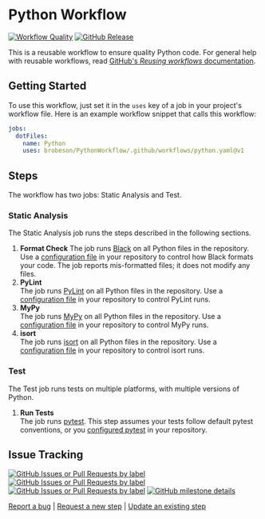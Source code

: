 # Python Workflow

[![Workflow Quality](https://github.com/brobeson/PythonWorkflow/actions/workflows/workflow_quality.yaml/badge.svg)](https://github.com/brobeson/PythonWorkflow/actions/workflows/workflow_quality.yaml)
[![GitHub Release](https://img.shields.io/github/v/release/brobeson/PythonWorkflow?sort=semver&logo=github&label=Release)](https://github.com/brobeson/PythonWorkflow/releases/latest)

This is a reusable workflow to ensure quality Python code.
For general help with reusable workflows, read [GitHub's _Reusing workflows_ documentation](https://docs.github.com/en/actions/using-workflows/reusing-workflows).

## Getting Started

To use this workflow, just set it in the `uses` key of a job in your project's workflow file.
Here is an example workflow snippet that calls this workflow:

```yaml
jobs:
  dotFiles:
    name: Python
    uses: brobeson/PythonWorkflow/.github/workflows/python.yaml@v1
```

## Steps

The workflow has two jobs: Static Analysis and Test.

### Static Analysis

The Static Analysis job runs the steps described in the following sections.

1. **Format Check**
   The job runs [Black](https://black.readthedocs.io/en/stable/index.html) on all Python files in the repository.
   Use a [configuration file](https://black.readthedocs.io/en/stable/usage_and_configuration/the_basics.html#configuration-via-a-file) in your repository to control how Black formats your code.
   The job reports mis-formatted files; it does not modify any files.
1. **PyLint**  
   The job runs [PyLint](https://pylint.pycqa.org/en/latest/index.html) on all Python files in the repository.
   Use a [configuration file](https://pylint.pycqa.org/en/latest/user_guide/usage/run.html#command-line-options) in your repository to control PyLint runs.
1. **MyPy**  
   The job runs [MyPy](https://mypy.readthedocs.io/en/stable/index.html) on all Python files in the repository.
   Use a [configuration file](https://mypy.readthedocs.io/en/stable/config_file.html) in your repository to control MyPy runs.
1. **isort**  
   The job runs [isort](https://pycqa.github.io/isort/index.html) on all Python files in the repository.
   Use a [configuration file](https://pycqa.github.io/isort/docs/configuration/config_files.html) in your repository to control isort runs.

### Test

The Test job runs tests on multiple platforms, with multiple versions of Python.

1. **Run Tests**  
   The job runs [pytest](https://docs.pytest.org/en/stable/index.html).
   This step assumes your tests follow default pytest conventions, or you [configured pytest](https://docs.pytest.org/en/stable/reference/customize.html) in your repository.

## Issue Tracking

[![GitHub Issues or Pull Requests by label](https://img.shields.io/github/issues/brobeson/PythonWorkflow/bug?logo=github&label=Bugs)](https://github.com/brobeson/PythonWorkflow/issues?q=is%3Aissue+is%3Aopen+label%3Abug)
[![GitHub Issues or Pull Requests by label](https://img.shields.io/github/issues/brobeson/PythonWorkflow/enhancement?logo=github&label=Enhancements)](https://github.com/brobeson/PythonWorkflow/issues?q=is%3Aissue+is%3Aopen+label%3Aenhancement)
[![GitHub Issues or Pull Requests by label](https://img.shields.io/github/issues/brobeson/PythonWorkflow/new%20step?logo=github&label=New%20Steps)](https://github.com/brobeson/PythonWorkflow/issues?q=is%3Aopen+is%3Aissue+label%3A%22new+step%22)
[![GitHub milestone details](https://img.shields.io/github/milestones/progress/brobeson/PythonWorkflow/1?logo=github)](https://github.com/brobeson/PythonWorkflow/milestone/1)

[Report a bug](https://github.com/brobeson/PythonWorkflow/issues/new?assignees=brobeson&labels=bug&projects=&template=bug.yaml) |
[Request a new step](https://github.com/brobeson/PythonWorkflow/issues/new?assignees=brobeson&labels=new+step&projects=&template=new_step.yaml) |
[Update an existing step](https://github.com/brobeson/PythonWorkflow/issues/new?assignees=brobeson&labels=enhancement&projects=&template=enhancement.yaml)
